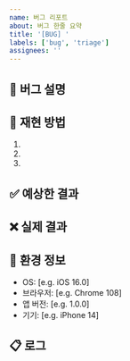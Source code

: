 ```yaml
---
name: 버그 리포트
about: 버그 한줄 요약
title: '[BUG] '
labels: ['bug', 'triage']
assignees: ''
---
```


## 🐞 버그 설명

<!-- 어떤 버그인지 명확하고 상세하게 설명해주세요 -->

## 🔄 재현 방법

<!-- 최대한 자세히 단계를 설명해주세요 -->

1.
2.
3.

## ✅ 예상한 결과

<!-- 정상적인 경우 어떻게 동작해야 하나요? -->

## ❌ 실제 결과

<!-- 실제로 어떻게 동작하나요? -->

## 📱 환경 정보

- OS: [e.g. iOS 16.0]
- 브라우저: [e.g. Chrome 108]
- 앱 버전: [e.g. 1.0.0]
- 기기: [e.g. iPhone 14]

## 📋 로그

<!-- 관련된 로그가 있다면 첨부해주세요 -->

